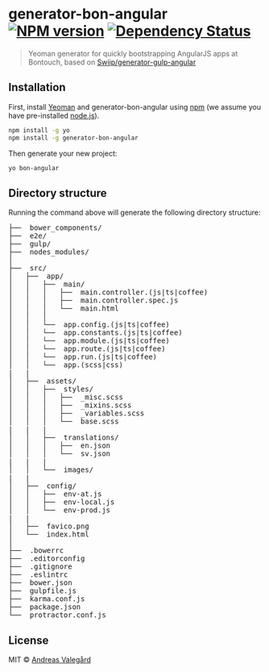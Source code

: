 # generator-bon-angular [![NPM version][npm-image]][npm-url] [![Dependency Status][daviddm-image]][daviddm-url]
> Yeoman generator for quickly bootstrapping AngularJS apps at Bontouch, based on [Swiip/generator-gulp-angular](https://github.com/Swiip/generator-gulp-angular/tree/v1.0.0)

## Installation

First, install [Yeoman](http://yeoman.io) and generator-bon-angular using [npm](https://www.npmjs.com/) (we assume you have pre-installed [node.js](https://nodejs.org/)).

```bash
npm install -g yo
npm install -g generator-bon-angular
```

Then generate your new project:

```bash
yo bon-angular
```

## Directory structure

Running the command above will generate the following directory structure:

<pre>
├──  bower_components/
├──  e2e/
├──  gulp/
├──  nodes_modules/
│
├──  src/
│   ├──  app/
│   │   ├──  main/
│   │   │   ├──  main.controller.(js|ts|coffee)
│   │   │   ├──  main.controller.spec.js
│   │   │   └──  main.html
│   │   │
│   │   └──  app.config.(js|ts|coffee)
│   │   └──  app.constants.(js|ts|coffee)
│   │   └──  app.module.(js|ts|coffee)
│   │   └──  app.route.(js|ts|coffee)
│   │   └──  app.run.(js|ts|coffee)
│   │   └──  app.(scss|css)
|   |
│   ├──  assets/
│   │   ├──  styles/
│   │   │   ├──  _misc.scss
│   │   │   ├──  _mixins.scss
│   │   │   ├──  _variables.scss
│   │   │   └──  base.scss
|   |   |
│   │   ├──  translations/
│   │   │   ├──  en.json
│   │   │   └──  sv.json
|   |   |
│   │   └──  images/
|   |
│   ├──  config/
│   │   ├──  env-at.js
│   │   ├──  env-local.js
│   │   └──  env-prod.js
|   |
│   ├──  favico.png
│   └──  index.html
│
├──  .bowerrc
├──  .editorconfig
├──  .gitignore
├──  .eslintrc
├──  bower.json
├──  gulpfile.js
├──  karma.conf.js
├──  package.json
└──  protractor.conf.js
</pre>

## License

MIT © [Andreas Valegård](http://bontouch.com)


[npm-image]: https://badge.fury.io/js/generator-bon-angular.svg
[npm-url]: https://npmjs.org/package/generator-bon-angular
[daviddm-image]: https://david-dm.org/avale/generator-bon-angular.svg?theme=shields.io
[daviddm-url]: https://david-dm.org/avale/generator-bon-angular
